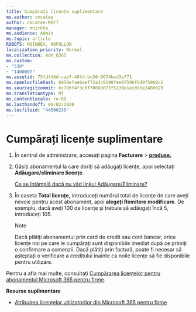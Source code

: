 ```yaml
---
title: Cumpărați licențe suplimentare
ms.author: cmcatee
author: cmcatee-MSFT
manager: mnirkhe
ms.audience: Admin
ms.topic: article
ROBOTS: NOINDEX, NOFOLLOW
localization_priority: Normal
ms.collection: Adm_O365
ms.custom:
- "530"
- "1400007"
ms.assetid: 75fdfd6d-cae7-40fd-bc50-8674bcd3a771
ms.openlocfilehash: 6950efae6aef72a3c8198fee97596f640f5968c2
ms.sourcegitcommit: bc7d6f4f3c9f7060d073f5130e1ec856e248d020
ms.translationtype: MT
ms.contentlocale: ro-RO
ms.lasthandoff: 06/02/2020
ms.locfileid: "44506239"
---
```

# <a name="buy-additional-licenses"></a>Cumpărați licențe suplimentare

1. În centrul de administrare, accesați pagina **Facturare** \> **[produse.](https://go.microsoft.com/fwlink/p/?linkid=842054)**

2. Găsiți abonamentul la care doriți să adăugați licențe, apoi selectați **Adăugare/eliminare licențe**.

    [Ce se întâmplă dacă nu văd linkul Adăugare/Eliminare?](https://docs.microsoft.com/microsoft-365/commerce/licenses/buy-licenses)

3. În caseta **Total licențe,** introduceți numărul total de licențe de care aveți nevoie pentru acest abonament, apoi **alegeți Remitere modificare**. De exemplu, dacă aveți 100 de licențe și trebuie să adăugați încă 5, introduceți 105.

    > [!NOTE]
    > Dacă plătiți abonamentul prin card de credit sau cont bancar, orice licențe noi pe care le cumpărați sunt disponibile imediat după ce primiți o confirmare a comenzii. Dacă plătiți prin factură, poate fi necesar să așteptați o verificare a creditului înainte ca noile licențe să fie disponibile pentru utilizare.

Pentru a afla mai multe, consultați [Cumpărarea licențelor pentru abonamentul Microsoft 365 pentru firme](https://docs.microsoft.com/microsoft-365/commerce/licenses/buy-licenses).  

**Resurse suplimentare**

- [Atribuirea licențelor utilizatorilor din Microsoft 365 pentru firme](https://docs.microsoft.com/microsoft-365/admin/add-users/add-users)